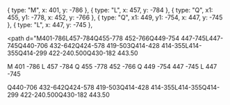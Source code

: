 { type: "M", x: 401, y: -786 },
{ type: "L", x: 457, y: -784 },
{ type: "Q", x1: 455, y1: -778, x: 452, y: -766 },
{ type: "Q", x1: 449, y1: -754, x: 447, y: -745 },
{ type: "L", x: 447, y: -745 },


<path d="M401-786L457-784Q455-778 452-766Q449-754 447-745L447-745Q440-706 432-642Q424-578 419-503Q414-428 414-355L414-355Q414-299 422-240.500Q430-182 443.50

M 401 -786
L 457 -784
Q 455 -778 452 -766
Q 449 -754 447 -745
L 447 -745

Q440-706 432-642Q424-578 419-503Q414-428 414-355L414-355Q414-299 422-240.500Q430-182 443.50
